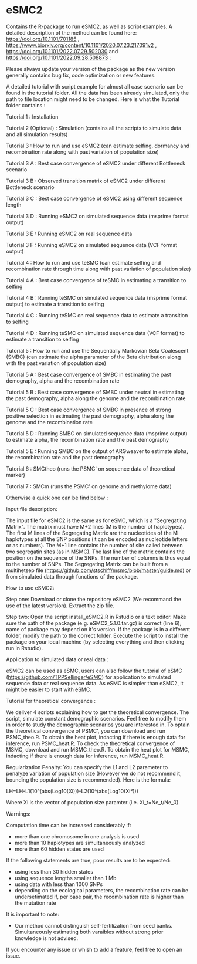 # eSMC2
Contains the R-package to run eSMC2, as well as script examples. A detailed description of the method can be found here: https://doi.org/10.1101/701185 , https://www.biorxiv.org/content/10.1101/2020.07.23.217091v2 , https://doi.org/10.1101/2022.07.29.502030 and https://doi.org/10.1101/2022.09.28.508873  : 


Please always update your version of the package as the new version generally contains bug fix, code optimization or new features.

A detailed tutorial with script example for almost all case scenario can be found in the tutorial folder. All the data has been already simulated, only the path to file location might need to be changed. Here is what the Tutorial folder contains : 

Tutorial 1 : Installation 


Tutorial 2 (Optional) : Simulation (contains all the scripts to simulate data and all simulation results)


Tutorial 3 : How to run and use eSMC2 (can estimate selfing, dormancy and recombination rate along with past variation of population size)


Tutorial 3 A : Best case convergence of eSMC2 under different Bottleneck scenario

Tutorial 3 B : Observed transition matrix of eSMC2 under different Bottleneck scenario

Tutorial 3 C : Best case convergence of eSMC2 using different sequence length

Tutorial 3 D : Running eSMC2 on simulated sequence data (msprime format output)

Tutorial 3 E : Running eSMC2 on real sequence data

Tutorial 3 F : Running eSMC2 on simulated sequence data (VCF format output)


Tutorial 4 : How to run and use teSMC (can estimate selfing and recombination rate through time along with past variation of population size)


Tutorial 4 A : Best case convergence of teSMC in estimating a transition to selfing 

Tutorial 4 B : Running teSMC on simulated sequence data (msprime format output) to estimate a transition to selfing 

Tutorial 4 C : Running teSMC on real sequence data to estimate a transition to selfing 

Tutorial 4 D : Running teSMC on simulated sequence data (VCF format) to estimate a transition to selfing 


Tutorial 5 : How to run and use the Sequentially Markovian Beta Coalescent (SMBC) (can estimate the alpha parameter of the Beta distribution along with the past variation of population size)


Tutorial 5 A : Best case convergence of SMBC in estimating the past demography, alpha and the recombination rate

Tutorial 5 B : Best case convergence of SMBC under neutral in estimating the past demography, alpha along the genome and the recombination rate

Tutorial 5 C : Best case convergence of SMBC in presence of strong positive selection in estimating the past demography, alpha along the genome and the recombination rate

Tutorial 5 D : Running SMBC on simulated sequence data (msprime output) to estimate alpha, the recombination rate and the past demography

Tutorial 5 E : Running SMBC on the output of ARGweaver to estimate alpha, the recombination rate and the past demography

Tutorial 6 : SMCtheo (runs the PSMC' on sequence data of theoretical marker)

Tutorial 7 : SMCm (runs the PSMC' on genome and methylome data)


Otherwise a quick one can be find below :

Input file description:

The input file for eSMC2 is the same as for eSMC, which is a "Segregating Matrix". The matrix must have M+2 lines (M is the number of haplotypes). The first M lines of the Segregating Matrix are the nucleotides of the M haplotypes at all the SNP positions (it can be encoded as nucleotide letters or as numbers). The M+1 line contains the number of site called between two segregatin sites (as in MSMC). The last line of the matrix contains the position on the sequence of the SNPs. The number of columns is thus equal to the number of SNPs. The Segregating Matrix can be built from a multihetsep file (https://github.com/stschiff/msmc/blob/master/guide.md) or from simulated data through functions of the package. 

How to use eSMC2:

Step one: Download or clone the repository eSMC2 (We recommand the use of the latest version). Extract the zip file.

Step two: Open the script install_eSMC2.R in Rstudio or a text editor. Make sure the path of the package (e.g. eSMC2_5.1.0.tar.gz) is correct (line 6), name of package may depend on it's version. If the package is in a different folder, modify the path to the correct folder. Execute the script to install the package on your local machine (by selecting everything and then clicking run in Rstudio).


Application to simulated data or real data :

eSMC2 can be used as eSMC, users can also follow the tutorial of eSMC (https://github.com/TPPSellinger/eSMC) for application to simulated sequence data or real sequence data. As eSMC is simpler than eSMC2, it might be easier to start with eSMC.


Tutorial for theoretical convergence :

We deliver 4 scripts explaining how to get the theoretical convergence. The script, simulate constant demographic scenarios. Feel free to modify them in order to study the demographic scenarios you are interested in. To optain the theoretical convergence of PSMC', you can download and run PSMC_theo.R. To obtain the heat plot, indacting if there is enough data for inference, run PSMC_heat.R. To check the theoretical convergence of MSMC, download and run  MSMC_theo.R. To obtain the heat plot for MSMC, indacting if there is enough data for inference, run MSMC_heat.R.

Regularization Penalty: 
You can specify the L1 and L2 parameter to penalyze variation of population size (However we do not recommend it, bounding the population size is recommended). Here is the formula:

LH=LH-L1(10^(abs(Log10(Xi)))-L2(10^(abs(Log10(Xi²)))

Where Xi is the vector of population size paramter (i.e. Xi_t=Ne_t/Ne_0).


Warnings: 

Computation time can be increased considerably if:
- more than one chromosome in one analysis is used
- more than 10 haplotypes are simultaneously analyzed
- more than 60 hidden states are used

If the following statements are true, poor results are to be expected:
- using less than 30 hidden states
- using sequence lengths smaller than 1 Mb
- using data with less than 1000 SNPs
- depending on the ecological parameters, the recombination rate can be undersetimated if, per base pair, the recombination rate is higher than the mutation rate 

It is important to note:
- Our method cannot distinguish self-fertilization from seed banks. Simultaneously estimating both varaibles without strong prior knowledge is not advised. 


If you encounter any issue or whish to add a feature, feel free to open an issue.

